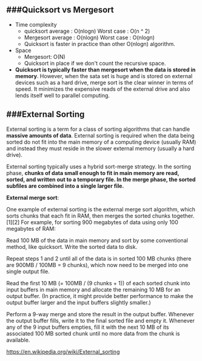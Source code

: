 ###Quicksort vs Mergesort
---

- Time complexity
  * quicksort average : O(nlogn) Worst case : O(n ^ 2)
  * Mergesort average : O(nlogn) Worst case : O(nlogn)
  * Quicksort is faster in practice than other O(nlogn) algorithm.
- Space
  * Mergesort: O(N)
  * Quicksort in place if we don't count the recursive space.
- **Quicksort is typically faster than mergesort when the data is stored in memory**. However, when the sata set is huge and is stored on external devices such as a hard drive, merge sort is the clear winner in terms of speed. It minimizes the expensive reads of the external drive and also lends itself well to parallel computing.


###External Sorting
---

External sorting is a term for a class of sorting algorithms that can handle **massive amounts of data**. External sorting is required when the data being sorted do not fit into the main memory of a computing device (usually RAM) and instead they must reside in the slower external memory (usually a hard drive). 

External sorting typically uses a hybrid sort-merge strategy. In the sorting phase, **chunks of data small enough to fit in main memory are read, sorted, and written out to a temporary file. In the merge phase, the sorted subfiles are combined into a single larger file.**

**External merge sort**:

One example of external sorting is the external merge sort algorithm, which sorts chunks that each fit in RAM, then merges the sorted chunks together.[1][2] For example, for sorting 900 megabytes of data using only 100 megabytes of RAM:

Read 100 MB of the data in main memory and sort by some conventional method, like quicksort.
Write the sorted data to disk.

Repeat steps 1 and 2 until all of the data is in sorted 100 MB chunks (there are 900MB / 100MB = 9 chunks), which now need to be merged into one single output file.

Read the first 10 MB (= 100MB / (9 chunks + 1)) of each sorted chunk into input buffers in main memory and allocate the remaining 10 MB for an output buffer. (In practice, it might provide better performance to make the output buffer larger and the input buffers slightly smaller.)

Perform a 9-way merge and store the result in the output buffer. Whenever the output buffer fills, write it to the final sorted file and empty it. Whenever any of the 9 input buffers empties, fill it with the next 10 MB of its associated 100 MB sorted chunk until no more data from the chunk is available. 

https://en.wikipedia.org/wiki/External_sorting